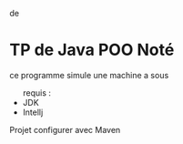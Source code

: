 de<h1>TP de Java POO Noté</h1>

<p>ce programme simule une machine a sous</p>

<ul>
  requis : 
  <li>JDK</li>
  <li>Intellj</li>
</ul>


<string>Projet configurer avec Maven</strong>

